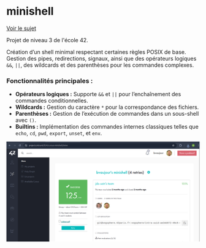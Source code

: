 # minishell
[Voir le sujet](./subject.pdf)

Projet de niveau 3 de l'école 42.

Création d’un shell minimal respectant certaines règles POSIX de base. Gestion des pipes, redirections, signaux, ainsi que des opérateurs logiques `&&`, `||`, des wildcards et des parenthèses pour les commandes complexes.

### Fonctionnalités principales :
- **Opérateurs logiques :** Supporte `&&` et `||` pour l’enchaînement des commandes conditionnelles.
- **Wildcards :** Gestion du caractère `*` pour la correspondance des fichiers.
- **Parenthèses :** Gestion de l’exécution de commandes dans un sous-shell avec `()`.
- **Builtins :** Implémentation des commandes internes classiques telles que `echo`, `cd`, `pwd`, `export`, `unset`, et `env`.


![capture d'écran](./Screenshot.png)
